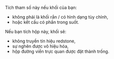 Tích tham số này nếu khối của bạn:

* không phải là khối rắn / có hình dạng tùy chỉnh,
* hoặc kết cấu có phần trong suốt.

Nếu bạn tích hộp này, khối sẽ:

* không truyền tín hiệu redstone,
* sự nghẽn được vô hiệu hóa,
* hộp đường viền trực quan được đặt thành trống.